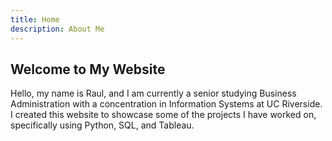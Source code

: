 ```yaml
---
title: Home
description: About Me
---
```

## Welcome to My Website

Hello, my name is Raul, and I am currently a senior studying Business Administration with a concentration in Information Systems at UC Riverside. I created this website to showcase some of the projects I have worked on, specifically using Python, SQL, and Tableau.
